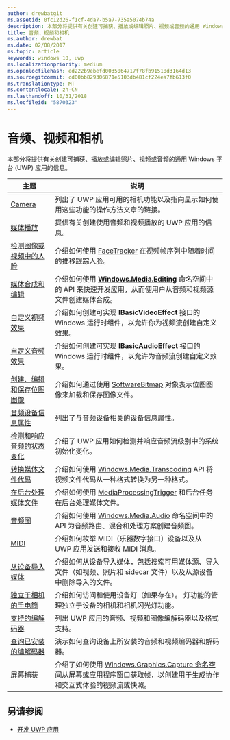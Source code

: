 ```yaml
---
author: drewbatgit
ms.assetid: 0fc12d26-f1cf-4da7-b5a7-735a5074b74a
description: 本部分将提供有关创建可捕获、播放或编辑照片、视频或音频的通用 Windows 平台 (UWP) 应用的信息。
title: 音频、视频和相机
ms.author: drewbat
ms.date: 02/08/2017
ms.topic: article
keywords: windows 10, uwp
ms.localizationpriority: medium
ms.openlocfilehash: ed222b9ebefd0035064717f78fb91518d3164d13
ms.sourcegitcommit: cd00bb829306871e5103db481cf224ea7fb613f0
ms.translationtype: MT
ms.contentlocale: zh-CN
ms.lasthandoff: 10/31/2018
ms.locfileid: "5870323"
---
```

# <a name="audio-video-and-camera"></a>音频、视频和相机


本部分将提供有关创建可捕获、播放或编辑照片、视频或音频的通用 Windows 平台 (UWP) 应用的信息。
 
| 主题                                                                                             | 说明                                                                                                                                                                                                                                                                                    |
|---------------------------------------------------------------------------------------------------|------------------------------------------------------------------------------------------------------------------------------------------------------------------------------------------------------------------------------------------------------------------------------------------------|
| [Camera](camera.md) | 列出了 UWP 应用可用的相机功能以及指向显示如何使用这些功能的操作方法文章的链接。 |
| [媒体播放](media-playback.md) | 提供有关创建使用音频和视频播放的 UWP 应用的信息。 |
| [检测图像或视频中的人脸](detect-and-track-faces-in-an-image.md) | 介绍如何使用 [FaceTracker](https://msdn.microsoft.com/library/windows/apps/dn974150) 在视频帧序列中随着时间的推移跟踪人脸。 |
| [媒体合成和编辑](media-compositions-and-editing.md) | 介绍如何使用 [**Windows.Media.Editing**](https://msdn.microsoft.com/library/windows/apps/dn640565) 命名空间中的 API 来快速开发应用，从而使用户从音频和视频源文件创建媒体合成。 |
| [自定义视频效果](custom-video-effects.md) | 介绍如何创建可实现 **IBasicVideoEffect** 接口的 Windows 运行时组件，以允许你为视频流创建自定义效果。 |
| [自定义音频效果](custom-audio-effects.md) | 介绍如何创建可实现 **IBasicAudioEffect** 接口的 Windows 运行时组件，以允许为音频流创建自定义效果。 |
| [创建、编辑和保存位图图像](imaging.md) | 介绍如何通过使用 [SoftwareBitmap](https://msdn.microsoft.com/library/windows/apps/dn887358) 对象表示位图图像来加载和保存图像文件。  |
| [音频设备信息属性](audio-device-information-properties.md)  | 列出了与音频设备相关的设备信息属性。 |
| [检测和响应音频的状态变化](detect-and-respond-to-audio-state-changes.md)  | 介绍了 UWP 应用如何检测并响应音频流级别中的系统初始化变化。 |
| [转换媒体文件代码](transcode-media-files.md) | 介绍如何使用 [Windows.Media.Transcoding](https://msdn.microsoft.com/library/windows/apps/br207105) API 将视频文件代码从一种格式转换为另一种格式。 |
| [在后台处理媒体文件](process-media-files-in-the-background.md) | 介绍如何使用 [MediaProcessingTrigger](https://msdn.microsoft.com/library/windows/apps/dn806005) 和后台任务在后台处理媒体文件。 |
| [音频图](audio-graphs.md) | 介绍如何使用 [Windows.Media.Audio](https://msdn.microsoft.com/library/windows/apps/dn914341) 命名空间中的 API 为音频路由、混合和处理方案创建音频图。 |
| [MIDI](midi.md) | 介绍如何枚举 MIDI（乐器数字接口）设备以及从 UWP 应用发送和接收 MIDI 消息。 |
| [从设备导入媒体](import-media-from-a-device.md) | 介绍如何从设备导入媒体，包括搜索可用媒体源、导入文件（如视频、照片和 sidecar 文件）以及从源设备中删除导入的文件。 |
| [独立于相机的手电筒](camera-independent-flashlight.md) | 介绍如何访问和使用设备灯（如果存在）。 灯功能的管理独立于设备的相机和相机闪光灯功能。 |
| [支持的编解码器](supported-codecs.md) | 列出 UWP 应用的音频、视频和图像编解码器以及格式支持。 |
| [查询已安装的编解码器](codec-query.md) | 演示如何查询设备上所安装的音频和视频编码器和解码器。 |
| [屏幕捕获](screen-capture.md) | 介绍了如何使用 [Windows.Graphics.Capture 命名空间](https://docs.microsoft.com/uwp/api/windows.graphics.capture)从屏幕或应用程序窗口获取帧，以创建用于生成协作和交互式体验的视频流或快照。 |

## <a name="see-also"></a>另请参阅
- [开发 UWP 应用](https://developer.microsoft.com/windows/develop)

 

 

 




